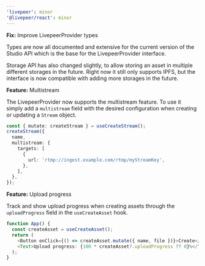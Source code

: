```yaml
---
'livepeer': minor
'@livepeer/react': minor
---
```


**Fix:** Improve LivepeerProvider types

Types are now all documented and extensive for the current version of the Studio
API which is the base for the LivepeerProvider interface.

Storage API has also changed slightly, to allow storing an asset in multiple
different storages in the future. Right now it still only supports IPFS, but the
interface is now compatible with adding more storages in the future.

**Feature:** Multistream

The LivepeerProvider now supports the multistream feature. To use it simply add
a `multistream` field with the desired configuration when creating or updating a
`Stream` object.

```typescript
const { mutate: createStream } = useCreateStream();
createStream({
  name,
  multistream: {
    targets: [
      {
        url: 'rtmp://ingest.example.com/rtmp/myStreamKey',
      },
    ],
  },
});
```

**Feature:** Upload progress

Track and show upload progress when creating assets through the `uploadProgress` field in the `useCreateAsset` hook.

```typescript
function App() {
  const createAsset = useCreateAsset();
  return (
    <Button onClick={() => createAsset.mutate({ name, file })}>Create</Button>
    <Text>Upload progress: {100 * createAsset?.uploadProgress ?? 0}%</Text>
  );
}
```
